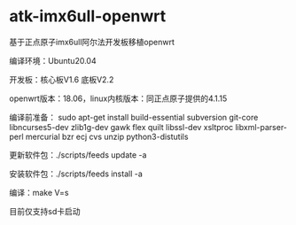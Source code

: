 # atk-imx6ull-openwrt
基于正点原子imx6ull阿尔法开发板移植openwrt

编译环境：Ubuntu20.04

开发板：核心板V1.6 底板V2.2

openwrt版本：18.06，linux内核版本：同正点原子提供的4.1.15

编译前准备：
sudo apt-get install build-essential subversion git-core libncurses5-dev zlib1g-dev gawk flex quilt libssl-dev xsltproc libxml-parser-perl mercurial bzr ecj cvs unzip python3-distutils

更新软件包：./scripts/feeds update -a

安装软件包：./scripts/feeds install -a

编译：make V=s

目前仅支持sd卡启动
